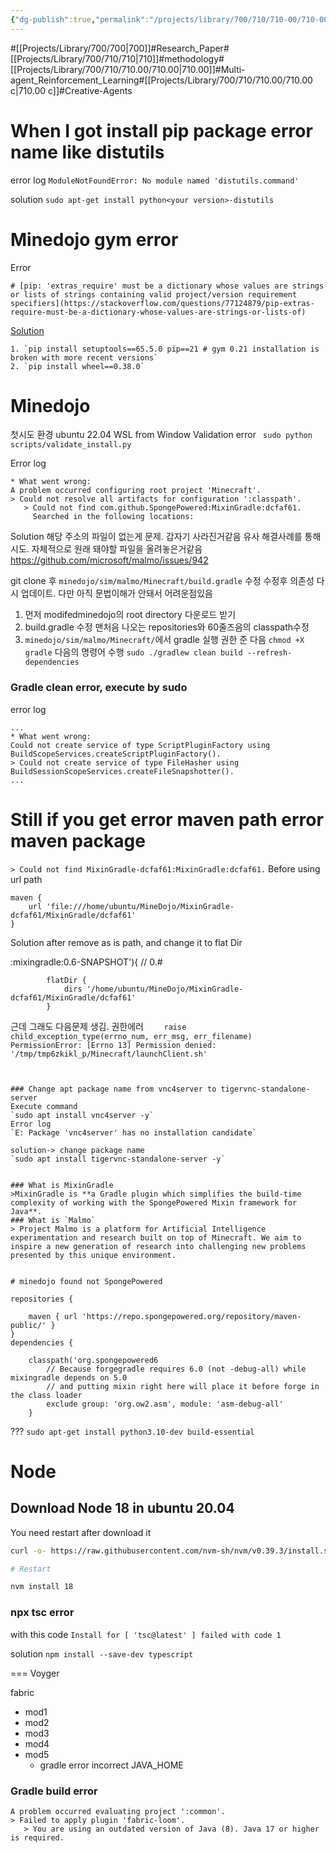 ```yaml
---
{"dg-publish":true,"permalink":"/projects/library/700/710/710-00/710-00-c/","noteIcon":"0","created":"2024-04-24T08:15:02.467+09:00","updated":"2024-04-25T17:53:33.116+09:00"}
---
```


#[[Projects/Library/700/700\|700]]#Research_Paper#[[Projects/Library/700/710/710\|710]]#methodology#[[Projects/Library/700/710/710.00/710.00\|710.00]]#Multi-agent_Reinforcement_Learning#[[Projects/Library/700/710/710.00/710.00 c\|710.00 c]]#Creative-Agents

# When I got install pip package error name like distutils

error log
`ModuleNotFoundError: No module named 'distutils.command'`

solution
`sudo apt-get install python<your version>-distutils`
# Minedojo gym error 
 Error
 ```
 # [pip: 'extras_require' must be a dictionary whose values are strings or lists of strings containing valid project/version requirement specifiers](https://stackoverflow.com/questions/77124879/pip-extras-require-must-be-a-dictionary-whose-values-are-strings-or-lists-of)
```

[Solution](https://stackoverflow.com/questions/77124879/pip-extras-require-must-be-a-dictionary-whose-values-are-strings-or-lists-of) 
```
1. `pip install setuptools==65.5.0 pip==21 # gym 0.21 installation is broken with more recent versions`
2. `pip install wheel==0.38.0`
```
# Minedojo

첫시도 환경 ubuntu 22.04 WSL from Window
Validation error
` sudo python scripts/validate_install.py`

Error log
```
* What went wrong:
A problem occurred configuring root project 'Minecraft'.
> Could not resolve all artifacts for configuration ':classpath'.
   > Could not find com.github.SpongePowered:MixinGradle:dcfaf61.
     Searched in the following locations:
```

Solution
해당 주소의 파일이 없는게 문제. 갑자기 사라진거같음
유사 해결사례를 통해 시도. 자체적으로 원래 돼야할 파일을 올려놓은거같음
https://github.com/microsoft/malmo/issues/942

git clone  후  `minedojo/sim/malmo/Minecraft/build.gradle` 수정
수정후 의존성 다시 업데이트. 다만 아직 문법이해가 안돼서 어려운점있음
1. 먼저 modifedminedojo의 root directory 다운로드 받기
2. build.gradle 수정  맨처음 나오는 repositories와 60줄즈음의 classpath수정
3. `minedojo/sim/malmo/Minecraft/`에서 gradle 실행 권한 준 다음 `chmod +X gradle` 다음의 명령어 수행
   `sudo ./gradlew clean build --refresh-dependencies`

### Gradle clean error, execute by sudo

error log
```
...
* What went wrong:
Could not create service of type ScriptPluginFactory using BuildScopeServices.createScriptPluginFactory().
> Could not create service of type FileHasher using BuildSessionScopeServices.createFileSnapshotter().
...
```



# Still if you get error maven path error maven package

`> Could not find MixinGradle-dcfaf61:MixinGradle:dcfaf61.` 
Before using url path
```
maven {
    url 'file:///home/ubuntu/MineDojo/MixinGradle-dcfaf61/MixinGradle/dcfaf61'
}

```

Solution after remove as is path, and change it to flat Dir



:mixingradle:0.6-SNAPSHOT'){ // 0.# 
```
        flatDir {
            dirs '/home/ubuntu/MineDojo/MixinGradle-dcfaf61/MixinGradle/dcfaf61'
        }
```




근데 그래도 다음문제 생김. 권한에러
`    raise child_exception_type(errno_num, err_msg, err_filename)
PermissionError: [Errno 13] Permission denied: '/tmp/tmp6zkikl_p/Minecraft/launchClient.sh'`

```


### Change apt package name from vnc4server to tigervnc-standalone-server
Execute command
`sudo apt install vnc4server -y`
Error log
`E: Package 'vnc4server' has no installation candidate`

solution-> change package name
`sudo apt install tigervnc-standalone-server -y`


### What is MixinGradle
>MixinGradle is **a Gradle plugin which simplifies the build-time complexity of working with the SpongePowered Mixin framework for Java**.
### What is `Malmo`
> Project Malmo is a platform for Artificial Intelligence experimentation and research built on top of Minecraft. We aim to inspire a new generation of research into challenging new problems presented by this unique environment.


# minedojo found not SpongePowered
```
    repositories {

        maven { url 'https://repo.spongepowered.org/repository/maven-public/' }
    }
    dependencies {

        classpath('org.spongepowered6
            // Because forgegradle requires 6.0 (not -debug-all) while mixingradle depends on 5.0
            // and putting mixin right here will place it before forge in the class loader
            exclude group: 'org.ow2.asm', module: 'asm-debug-all'
        }


??? `sudo apt-get install python3.10-dev build-essential`


# Node
## Download Node 18 in ubuntu 20.04

You need restart after download it
```bash
curl -o- https://raw.githubusercontent.com/nvm-sh/nvm/v0.39.3/install.sh | bash

# Restart 

nvm install 18
```

### npx tsc error
with this code
`Install for [ 'tsc@latest' ] failed with code 1`

solution
`npm install --save-dev typescript`




===
Voyger

fabric
- mod1
- mod2
- mod3
- mod4
- mod5
	- gradle error incorrect JAVA_HOME



### Gradle build error
```
A problem occurred evaluating project ':common'.
> Failed to apply plugin 'fabric-loom'.
   > You are using an outdated version of Java (8). Java 17 or higher is required.
```